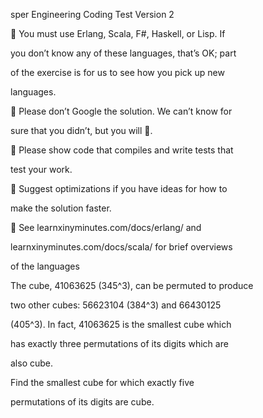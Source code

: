 sper Engineering Coding Test Version 2

 You must use Erlang, Scala, F#, Haskell, or Lisp. If 

you don’t know any of these languages, that’s OK; part 

of the exercise is for us to see how you pick up new 

languages.

 Please don’t Google the solution. We can’t know for 

sure that you didn’t, but you will . 

 Please show code that compiles and write tests that 

test your work.

 Suggest optimizations if you have ideas for how to 

make the solution faster.

 See learnxinyminutes.com/docs/erlang/ and 

learnxinyminutes.com/docs/scala/ for brief overviews 

of the languages

The cube, 41063625 (345^3), can be permuted to produce 

two other cubes: 56623104 (384^3) and 66430125 

(405^3). In fact, 41063625 is the smallest cube which 

has exactly three permutations of its digits which are 

also cube.

Find the smallest cube for which exactly five 

permutations of its digits are cube.
